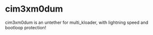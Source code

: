 # cim3xm0dum
cim3xm0dum is an untether for multi_kloader, with lightning speed and bootloop protection!
